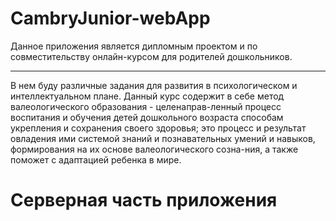 # CambryJunior-webApp
  Данное приложения является дипломным проектом и по совместительству онлайн-курсом для родителей дошкольников.
  ***
  В нем буду различные задания для развития в психологическом и интеллектуальном плане.
  Данный курс содержит в себе метод валеологического образования - целенаправ-ленный процесс воспитания и обучения детей дошкольного возраста способам укрепления и сохранения своего здоровья; 
  это процесс и результат овладения ими системой знаний и познавательных умений и навыков, формирования на их основе валеологического созна-ния, 
  а также поможет с адаптацией ребенка в мире.
 
 # Серверная часть приложения 

